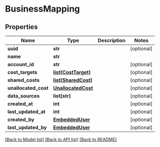 # BusinessMapping

## Properties
Name | Type | Description | Notes
------------ | ------------- | ------------- | -------------
**uuid** | **str** |  | [optional] 
**name** | **str** |  | 
**account_id** | **str** |  | [optional] 
**cost_targets** | [**list[CostTarget]**](CostTarget.md) |  | [optional] 
**shared_costs** | [**list[SharedCost]**](SharedCost.md) |  | [optional] 
**unallocated_cost** | [**UnallocatedCost**](UnallocatedCost.md) |  | [optional] 
**data_sources** | **list[str]** |  | [optional] 
**created_at** | **int** |  | [optional] 
**last_updated_at** | **int** |  | [optional] 
**created_by** | [**EmbeddedUser**](EmbeddedUser.md) |  | [optional] 
**last_updated_by** | [**EmbeddedUser**](EmbeddedUser.md) |  | [optional] 

[[Back to Model list]](../README.md#documentation-for-models) [[Back to API list]](../README.md#documentation-for-api-endpoints) [[Back to README]](../README.md)

